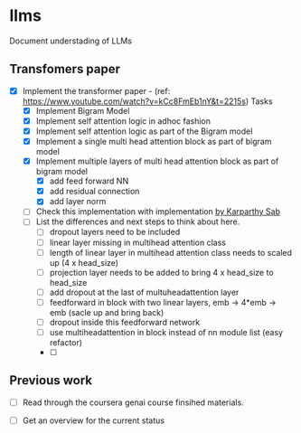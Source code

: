 # llms
Document understading of LLMs


## Transfomers paper

- [x] Implement the transformer paper - (ref: https://www.youtube.com/watch?v=kCc8FmEb1nY&t=2215s)
    Tasks
    - [x] Implement Bigram Model
    - [x] Implement self attention logic in adhoc fashion
    - [x] Implement self attention logic as part of the Bigram model
    - [x] Implement a single multi head attention block as part of bigram model
    - [x] Implement multiple layers of multi head attention block as part of bigram model
        - [x] add feed forward NN
        - [x] add residual connection
        - [x] add layer norm
    - [ ] Check this implementation with implementation [by Karparthy Sab](!https://github.com/karpathy/ng-video-lecture)
    - [ ] List the differences and next steps to think about here.
        - [ ] dropout layers need to be included
        - [ ] linear layer missing in multihead attention class
        - [ ] length of linear layer in multihead attention class needs to scaled up (4 x head_size)
        - [ ] projection layer needs to be added to bring 4 x head_size to head_size
        - [ ] add dropout at the last of multuheadattention layer
        - [ ] feedforward in block with two linear layers, emb -> 4*emb -> emb (sacle up and bring back)
        - [ ] dropout inside this feedforward network
        - [ ] use multiheadattention in block instead of nn module list (easy refactor)
        - [ ] 




## Previous work

- [ ] Read through the coursera genai course finsihed materials.

- [ ] Get an overview for the current status



